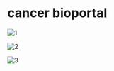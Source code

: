 # cancer bioportal

![1](https://user-images.githubusercontent.com/39664374/72439822-fa557180-37ea-11ea-9e29-dbb8173db42d.PNG)

![2](https://user-images.githubusercontent.com/39664374/72439864-13f6b900-37eb-11ea-85b5-4f06a620e688.PNG)

![3](https://user-images.githubusercontent.com/39664374/72439873-16f1a980-37eb-11ea-90c2-ea36ff4e8763.PNG)
